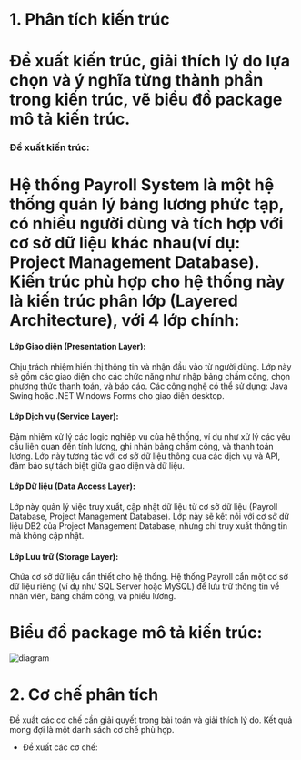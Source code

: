 # 1. Phân tích kiến trúc
 # Đề xuất kiến trúc, giải thích lý do lựa chọn và ý nghĩa từng thành phần trong kiến trúc, vẽ biểu đồ package mô tả kiến trúc.

### Đề xuất kiến trúc: 
# Hệ thống Payroll System là một hệ thống quản lý bảng lương phức tạp, có nhiều người dùng và tích hợp với cơ sở dữ liệu khác nhau(ví dụ: Project Management Database). Kiến trúc phù hợp cho hệ thống này là kiến trúc phân lớp (Layered Architecture), với 4 lớp chính:

#### Lớp Giao diện (Presentation Layer): 
Chịu trách nhiệm hiển thị thông tin và nhận đầu vào từ người dùng. Lớp này sẽ gồm các giao diện cho các chức năng như nhập bảng chấm công, chọn phương thức thanh toán, và báo cáo.
Các công nghệ có thể sử dụng: Java Swing hoặc .NET Windows Forms cho giao diện desktop.

#### Lớp Dịch vụ (Service Layer):
Đảm nhiệm xử lý các logic nghiệp vụ của hệ thống, ví dụ như xử lý các yêu cầu liên quan đến tính lương, ghi nhận bảng chấm công, và thanh toán lương.
Lớp này tương tác với cơ sở dữ liệu thông qua các dịch vụ và API, đảm bảo sự tách biệt giữa giao diện và dữ liệu.

#### Lớp Dữ liệu (Data Access Layer): 
Lớp này quản lý việc truy xuất, cập nhật dữ liệu từ cơ sở dữ liệu (Payroll Database, Project Management Database).
Lớp này sẽ kết nối với cơ sở dữ liệu DB2 của Project Management Database, nhưng chỉ truy xuất thông tin mà không cập nhật.

#### Lớp Lưu trữ (Storage Layer): 
Chứa cơ sở dữ liệu cần thiết cho hệ thống. Hệ thống Payroll cần một cơ sở dữ liệu riêng (ví dụ như SQL Server hoặc MySQL) để lưu trữ thông tin về nhân viên, bảng chấm công, và phiếu lương.

# Biểu đồ package mô tả kiến trúc:
  ![diagram ](https://www.planttext.com/api/plantuml/png/X5FBJiCm4BpxArQzzyAH0sghS402AUBn0Okp1KDi1tjRAK9y6GS-YLzWKvecTLprbkpCxCnEbD_ldqLa3BonjMfGl-CBmQmC5Canil4ERh6bC8DF1Q1hZ16kRLFxbkZfvZ1QLjOuUVzImv872bkZQQeliGs-hlVuOVneB6aCLJeNkfKm_NXiKI0ZBBKcePsCUK-DZuPzQ2TM6QXONPJ1lv7cEtHYqbaNg-F3HD0zd3giI_MCSHTrw0hcywlaTBW4uvW2QevgN-4vMW9rxAGueGVws53Ciu_h79FJFUFTGrEYM1FhLufGoQ4gsTU9firdH6ckVF6xV1mCRKNQ_EFInjghJB9HTVqt47qKhFVD93ilMf2hvFVu0m00__y30000)
# 2. Cơ chế phân tích
Đề xuất các cơ chế cần giải quyết trong bài toán và giải thích lý do. Kết quả mong đợi là một danh sách cơ chế phù hợp.
- Đề xuất các cơ chế: 

